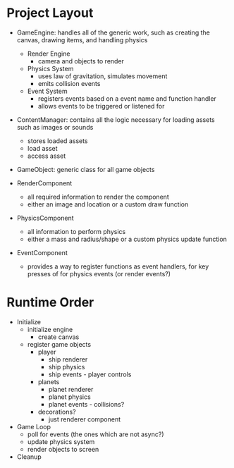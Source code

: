 # Project Layout

- GameEngine: handles all of the generic work, such as creating
  the canvas, drawing items, and handling physics

  - Render Engine
    - camera and objects to render
  - Physics System
    - uses law of gravitation, simulates movement
    - emits collision events
  - Event System
    - registers events based on a event name and function handler
    - allows events to be triggered or listened for

- ContentManager: contains all the logic necessary for loading assets such as images or sounds

  - stores loaded assets
  - load asset
  - access asset

- GameObject: generic class for all game objects

- RenderComponent
  - all required information to render the component
  - either an image and location or a custom draw function
- PhysicsComponent
  - all information to perform physics
  - either a mass and radius/shape or a custom physics update function
- EventComponent
  - provides a way to register functions as event handlers, for key presses
    of for physics events (or render events?)

# Runtime Order

- Initialize
  - initialize engine
    - create canvas
  - register game objects
    - player
      - ship renderer
      - ship physics
      - ship events - player controls
    - planets
      - planet renderer
      - planet physics
      - planet events - collisions?
    - decorations?
      - just renderer component
- Game Loop
  - poll for events (the ones which are not async?)
  - update physics system
  - render objects to screen
- Cleanup
